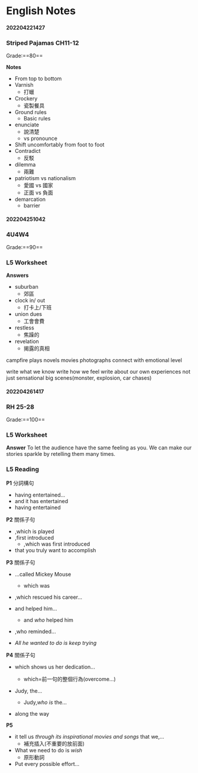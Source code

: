 # English Notes

#### 202204221427
### Striped Pajamas CH11-12
Grade:==80==

**Notes**
- From top to bottom
- Varnish
	- 打蠟
- Crockery
	- 瓷製餐具
- Ground rules
	- Basic rules
- enunciate
	- 說清楚
	- vs pronounce
- Shift uncomfortably from foot to foot
- Contradict
	- 反駁
- dilemma
	- 兩難
- patriotism vs nationalism
	- 愛國 vs 國家
	- 正面 vs 負面
- demarcation
	- barrier

#### 202204251042
### 4U4W4
Grade:==90==
### L5 Worksheet
**Answers**
- suburban
	- 郊區
- clock in/ out
	- 打卡上/下班
- union dues
	- 工會會費
- restless
	- 焦躁的
- revelation
	- 揭露的真相

campfire
plays
novels
movies
photographs
connect with
emotional level

write what we know
write how we feel
write about our own experiences
not just sensational big scenes(monster, explosion, car chases)

#### 202204261417
### RH 25-28
Grade:==100==
### L5 Worksheet
**Answer**
To let the audience have the same feeling as you.
We can make our stories sparkle by retelling them many times.

### L5 Reading
**P1**
分詞構句
- having entertained...
- and it has entertained
- having entertained

**P2**
關係子句
- ,which is played
- ,first introduced
	- ,which was first introduced
- that you truly want to accomplish

**P3**
關係子句
- ...called Mickey Mouse
	- which was
- ,which rescued his career...
- and helped him...
	- and *who* helped him
- ,who reminded...

- *All he wanted to do is keep trying*

**P4**
關係子句
- which shows us her dedication...
	- which=前一句的整個行為(overcome...)
- Judy, the...
	- Judy,*who is* the...

- along the way

**P5**
- it tell us *through its inspirational movies and songs* that we,...
	- 補充插入(不重要的放前面)
- What we need to do is *wish*
	- 原形動詞
- Put every possible effort...